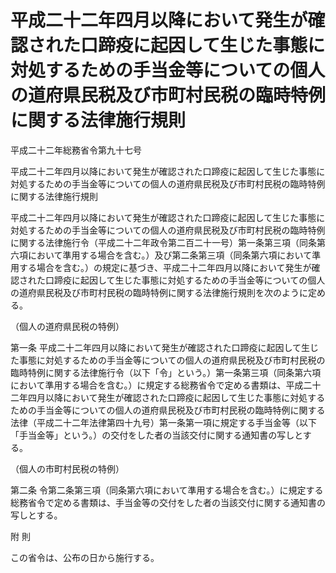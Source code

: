 # 平成二十二年四月以降において発生が確認された口蹄疫に起因して生じた事態に対処するための手当金等についての個人の道府県民税及び市町村民税の臨時特例に関する法律施行規則

平成二十二年総務省令第九十七号

平成二十二年四月以降において発生が確認された口蹄疫に起因して生じた事態に対処するための手当金等についての個人の道府県民税及び市町村民税の臨時特例に関する法律施行規則

平成二十二年四月以降において発生が確認された口蹄疫に起因して生じた事態に対処するための手当金等についての個人の道府県民税及び市町村民税の臨時特例に関する法律施行令（平成二十二年政令第二百二十一号）第一条第三項（同条第六項において準用する場合を含む。）及び第二条第三項（同条第六項において準用する場合を含む。）の規定に基づき、平成二十二年四月以降において発生が確認された口蹄疫に起因して生じた事態に対処するための手当金等についての個人の道府県民税及び市町村民税の臨時特例に関する法律施行規則を次のように定める。

（個人の道府県民税の特例）

第一条 平成二十二年四月以降において発生が確認された口蹄疫に起因して生じた事態に対処するための手当金等についての個人の道府県民税及び市町村民税の臨時特例に関する法律施行令（以下「令」という。）第一条第三項（同条第六項において準用する場合を含む。）に規定する総務省令で定める書類は、平成二十二年四月以降において発生が確認された口蹄疫に起因して生じた事態に対処するための手当金等についての個人の道府県民税及び市町村民税の臨時特例に関する法律（平成二十二年法律第四十九号）第一条第一項に規定する手当金等（以下「手当金等」という。）の交付をした者の当該交付に関する通知書の写しとする。

（個人の市町村民税の特例）

第二条 令第二条第三項（同条第六項において準用する場合を含む。）に規定する総務省令で定める書類は、手当金等の交付をした者の当該交付に関する通知書の写しとする。

附 則

この省令は、公布の日から施行する。
